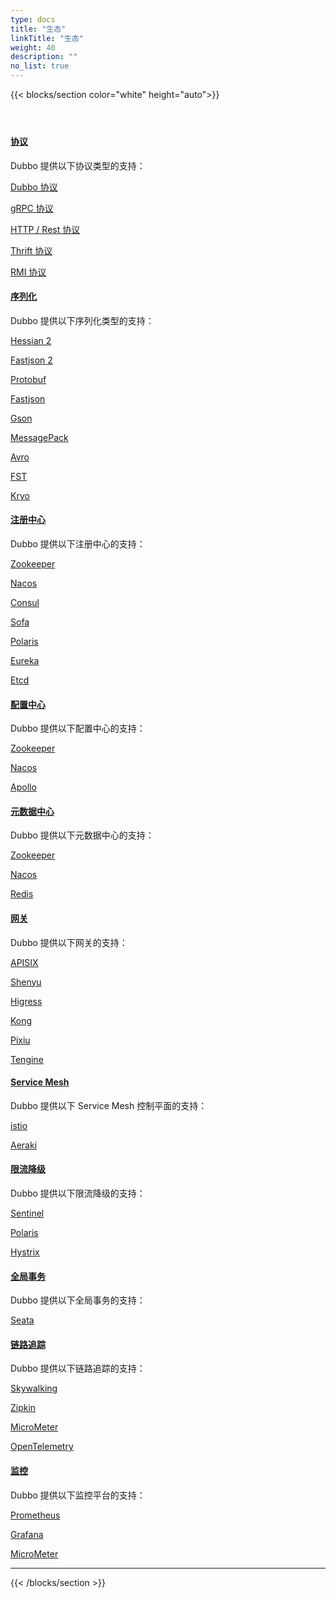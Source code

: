```yaml
---
type: docs
title: "生态"
linkTitle: "生态"
weight: 40
description: ""
no_list: true
---
```


{{< blocks/section color="white" height="auto">}}
<div class="td-content list-page">
    <div class="lead"></div><header class="article-meta">
    </header><div class="row">
    <div class="col-sm col-md-6 mb-4">
        <div class="h-100 card shadow" href="#">
            <div class="card-body">
                <h4 class="card-title">
                    <a href='{{< relref "./protocol/" >}}'>协议</a>
                </h4>
                    <p>Dubbo 提供以下协议类型的支持：</p>
                    <p><a href='{{< relref "./protocol/dubbo" >}}'>Dubbo 协议</a></p>
                    <p><a href='{{< relref "./protocol/gRPC" >}}'>gRPC 协议</a></p>
                    <p><a href='{{< relref "./protocol/http" >}}'>HTTP / Rest 协议</a></p>
                    <p><a href='{{< relref "./protocol/thrift" >}}'>Thrift 协议</a></p>
                    <p><a href='{{< relref "./protocol/rmi" >}}'>RMI 协议</a></p>
            </div>
        </div>
    </div>
    <div class="col-sm col-md-6 mb-4">
        <div class="h-100 card shadow" href="#">
            <div class="card-body">
                <h4 class="card-title">
                    <a href='{{< relref "./serialization/" >}}'>序列化</a>
                </h4>
                    <p>Dubbo 提供以下序列化类型的支持：</p>
                    <p><a href='{{< relref "./serialization/hessian" >}}'>Hessian 2</a></p>
                    <p><a href='{{< relref "./serialization/fastjson2" >}}'>Fastjson 2</a></p>
                    <p><a href='{{< relref "./serialization/protobuf" >}}'>Protobuf</a></p>
                    <p><a href='{{< relref "./serialization/fastjson" >}}'>Fastjson</a></p>
                    <p><a href='{{< relref "./serialization/gson" >}}'>Gson</a></p>
                    <p><a href='{{< relref "./serialization/msgpack" >}}'>MessagePack</a></p>
                    <p><a href='{{< relref "./serialization/avro" >}}'>Avro</a></p>
                    <p><a href='{{< relref "./serialization/fst" >}}'>FST</a></p>
                    <p><a href='{{< relref "./serialization/kryo" >}}'>Kryo</a></p>
            </div>
        </div>
    </div>
    <div class="col-sm col-md-6 mb-4">
        <div class="h-100 card shadow" href="#">
            <div class="card-body">
                <h4 class="card-title">
                    <a href='{{< relref "./registry/" >}}'>注册中心</a>
                </h4>
                    <p>Dubbo 提供以下注册中心的支持：</p>
                    <p><a href='{{< relref "./registry/zookeeper" >}}'>Zookeeper</a></p>
                    <p><a href='{{< relref "./registry/nacos" >}}'>Nacos</a></p>
                    <p><a href='{{< relref "./registry/consul" >}}'>Consul</a></p>
                    <p><a href='{{< relref "./registry/sofa" >}}'>Sofa</a></p>
                    <p><a href='{{< relref "./registry/polaris" >}}'>Polaris</a></p>
                    <p><a href='{{< relref "./registry/eureka" >}}'>Eureka</a></p>
                    <p><a href='{{< relref "./registry/etcd" >}}'>Etcd</a></p>
            </div>
        </div>
    </div>
    <div class="col-sm col-md-6 mb-4">
        <div class="h-100 card shadow" href="#">
            <div class="card-body">
                <h4 class="card-title">
                    <a href='{{< relref "./config-center/" >}}'>配置中心</a>
                </h4>
                    <p>Dubbo 提供以下配置中心的支持：</p>
                    <p><a href='{{< relref "./config-center/zookeeper" >}}'>Zookeeper</a></p>
                    <p><a href='{{< relref "./config-center/nacos" >}}'>Nacos</a></p>
                    <p><a href='{{< relref "./config-center/apollo" >}}'>Apollo</a></p>
            </div>
        </div>
    </div>
    <div class="col-sm col-md-6 mb-4">
        <div class="h-100 card shadow" href="#">
            <div class="card-body">
                <h4 class="card-title">
                    <a href='{{< relref "./metadata-center/" >}}'>元数据中心</a>
                </h4>
                    <p>Dubbo 提供以下元数据中心的支持：</p>
                    <p><a href='{{< relref "./metadata-center/zookeeper" >}}'>Zookeeper</a></p>
                    <p><a href='{{< relref "./metadata-center/nacos" >}}'>Nacos</a></p>
                    <p><a href='{{< relref "./metadata-center/Redis" >}}'>Redis</a></p>
            </div>
        </div>
    </div>
    <div class="col-sm col-md-6 mb-4">
        <div class="h-100 card shadow" href="#">
            <div class="card-body">
                <h4 class="card-title">
                    <a href='{{< relref "./gateway/" >}}'>网关</a>
                </h4>
                    <p>Dubbo 提供以下网关的支持：</p>
                    <p><a href='{{< relref "./gateway/apisix" >}}'>APISIX</a></p>
                    <p><a href='{{< relref "./gateway/shenyu" >}}'>Shenyu</a></p>
                    <p><a href='{{< relref "./gateway/higress" >}}'>Higress</a></p>
                    <p><a href='{{< relref "./gateway/kong" >}}'>Kong</a></p>
                    <p><a href='{{< relref "./gateway/pixiu" >}}'>Pixiu</a></p>
                    <p><a href='{{< relref "./gateway/tengine" >}}'>Tengine</a></p>
            </div>
        </div>
    </div>
    <div class="col-sm col-md-6 mb-4">
        <div class="h-100 card shadow" href="#">
            <div class="card-body">
                <h4 class="card-title">
                    <a href='{{< relref "./service-mesh/" >}}'>Service Mesh</a>
                </h4>
                    <p>Dubbo 提供以下 Service Mesh 控制平面的支持：</p>
                    <p><a href='{{< relref "./service-mesh/istio" >}}'>istio</a></p>
                    <p><a href='{{< relref "./service-mesh/aeraki" >}}'>Aeraki</a></p>
            </div>
        </div>
    </div>
    <div class="col-sm col-md-6 mb-4">
        <div class="h-100 card shadow" href="#">
            <div class="card-body">
                <h4 class="card-title">
                    <a href='{{< relref "./rate-limit/" >}}'>限流降级</a>
                </h4>
                    <p>Dubbo 提供以下限流降级的支持：</p>
                    <p><a href='{{< relref "./rate-limit/sentinel" >}}'>Sentinel</a></p>
                    <p><a href='{{< relref "./rate-limit/polaris" >}}'>Polaris</a></p>
                    <p><a href='{{< relref "./rate-limit/hystrix" >}}'>Hystrix</a></p>
            </div>
        </div>
    </div>
    <div class="col-sm col-md-6 mb-4">
        <div class="h-100 card shadow" href="#">
            <div class="card-body">
                <h4 class="card-title">
                    <a href='{{< relref "./transaction/" >}}'>全局事务</a>
                </h4>
                    <p>Dubbo 提供以下全局事务的支持：</p>
                    <p><a href='{{< relref "./transaction/seata" >}}'>Seata</a></p>
            </div>
        </div>
    </div>
    <div class="col-sm col-md-6 mb-4">
        <div class="h-100 card shadow" href="#">
            <div class="card-body">
                <h4 class="card-title">
                    <a href='{{< relref "./tracing/" >}}'>链路追踪</a>
                </h4>
                    <p>Dubbo 提供以下链路追踪的支持：</p>
                    <p><a href='{{< relref "./tracing/skywalking" >}}'>Skywalking</a></p>
                    <p><a href='{{< relref "./tracing/zipkin" >}}'>Zipkin</a></p>
                    <p><a href='{{< relref "./tracing/micrometer" >}}'>MicroMeter</a></p>
                    <p><a href='{{< relref "./tracing/opentelemetry" >}}'>OpenTelemetry</a></p>
            </div>
        </div>
    </div>
    <div class="col-sm col-md-6 mb-4">
        <div class="h-100 card shadow" href="#">
            <div class="card-body">
                <h4 class="card-title">
                    <a href='{{< relref "./monitoring/" >}}'>监控</a>
                </h4>
                    <p>Dubbo 提供以下监控平台的支持：</p>
                    <p><a href='{{< relref "./monitoring/prometheus" >}}'>Prometheus</a></p>
                    <p><a href='{{< relref "./monitoring/grafana" >}}'>Grafana</a></p>
                    <p><a href='{{< relref "./monitoring/micrometer" >}}'>MicroMeter</a></p>
            </div>
        </div>
    </div>
</div>
<hr>
</div>

{{< /blocks/section >}}